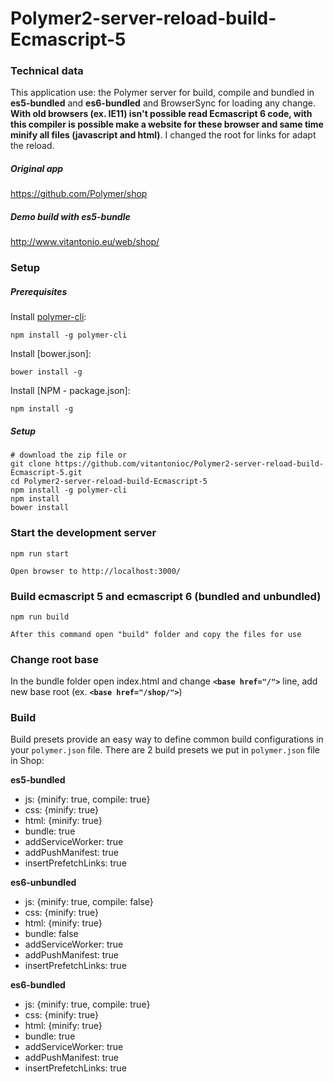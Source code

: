 # Polymer2-server-reload-build-Ecmascript-5


### Technical data
This application use: the Polymer server for build, compile and bundled in  **es5-bundled** and **es6-bundled**
 and BrowserSync for loading any change. **With old browsers (ex. IE11) isn't possible read Ecmascript 6 code, with this compiler is possible make a website for these browser and same time minify all files (javascript and html)**.
I changed the root for links for adapt the reload. 

##### Original app
https://github.com/Polymer/shop

##### Demo build with es5-bundle
http://www.vitantonio.eu/web/shop/

### Setup

##### Prerequisites


Install [polymer-cli](https://github.com/Polymer/polymer-cli):

    npm install -g polymer-cli

Install [bower.json]:

    bower install -g 

Install [NPM - package.json]:

    npm install -g 



##### Setup

    # download the zip file or
    git clone https://github.com/vitantonioc/Polymer2-server-reload-build-Ecmascript-5.git
    cd Polymer2-server-reload-build-Ecmascript-5
    npm install -g polymer-cli
    npm install
    bower install

### Start the development server

    npm run start
    
    Open browser to http://localhost:3000/ 

### Build ecmascript 5 and ecmascript 6 (bundled and unbundled)

    npm run build
    
    After this command open "build" folder and copy the files for use

### Change root base
In the bundle folder open index.html and change **```<base href="/">```** line, add new base root (ex. **```<base href="/shop/">```**)



### Build

Build presets provide an easy way to define common build configurations in your `polymer.json` file. There are 2 build presets we put in `polymer.json` file in Shop:

**es5-bundled**

- js: {minify: true, compile: true}
- css: {minify: true}
- html: {minify: true}
- bundle: true
- addServiceWorker: true
- addPushManifest: true
- insertPrefetchLinks: true

**es6-unbundled**

- js: {minify: true, compile: false}
- css: {minify: true}
- html: {minify: true}
- bundle: false
- addServiceWorker: true
- addPushManifest: true
- insertPrefetchLinks: true

**es6-bundled**

- js: {minify: true, compile: true}
- css: {minify: true}
- html: {minify: true}
- bundle: true
- addServiceWorker: true
- addPushManifest: true
- insertPrefetchLinks: true

